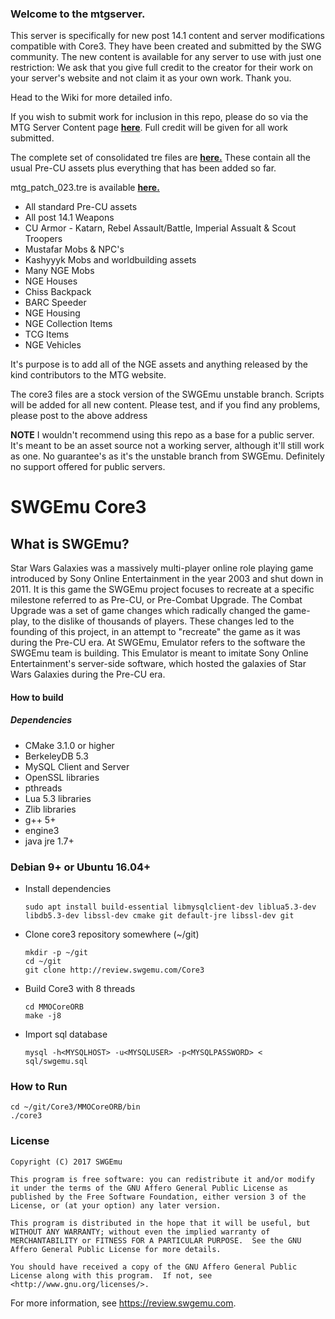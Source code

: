 ### Welcome to the mtgserver.

This server is specifically for new post 14.1 content and server modifications compatible with Core3. They have been created and submitted by the SWG community. The new content is available for any server to use with just one restriction: We ask that you give full credit to the creator for their work on your server's website and not claim it as your own work. Thank you.

Head to the Wiki for more detailed info.

If you wish to submit work for inclusion in this repo, please do so via the MTG Server Content page [**here**](http://www.modthegalaxy.com/forums/forum-server-content). Full credit will be given for all work submitted.

The complete set of consolidated tre files are [**here.**](https://mega.nz/#F!fw0EzZ4I!RfRwyqE859Ad3kGlQv7T4Q) These contain all the usual Pre-CU assets plus everything that has been added so far.

mtg_patch_023.tre is available [**here.**](https://drive.google.com/open?id=1_52Y5wp6RHhXnnCzI9TgGflsj9lBIFtw)


* All standard Pre-CU assets
* All post 14.1 Weapons
* CU Armor - Katarn, Rebel Assault/Battle, Imperial Assualt & Scout Troopers
* Mustafar Mobs & NPC's
* Kashyyyk Mobs and worldbuilding assets
* Many NGE Mobs
* NGE Houses
* Chiss Backpack
* BARC Speeder
* NGE Housing
* NGE Collection Items
* TCG Items
* NGE Vehicles

It's purpose is to add all of the NGE assets and anything released by the kind contributors to the MTG website.

The core3 files are a stock version of the SWGEmu unstable branch. Scripts will be added for all new content. Please test, and if you find any problems, please post to the above address

**NOTE** 
I wouldn't recommend using this repo as a base for a public server. It's meant to be an asset source not a working server, although it'll still work as one. No guarantee's as it's the unstable branch from SWGEmu. Definitely no support offered for public servers.

# SWGEmu Core3 #

## What is SWGEmu? ##

Star Wars Galaxies was a massively multi-player online role playing game introduced by Sony Online Entertainment in the year 2003 and shut down in 2011.
It is this game the SWGEmu project focuses to recreate at a specific milestone referred to as Pre-CU, or Pre-Combat Upgrade. The Combat Upgrade was a set of game changes which radically changed the game-play, to the dislike of thousands of players. These changes led to the founding of this project, in an attempt to "recreate" the game as it was during the Pre-CU era.
At SWGEmu, Emulator refers to the software the SWGEmu team is building. This Emulator is meant to imitate Sony Online Entertainment's server-side software, which hosted the galaxies of Star Wars Galaxies during the Pre-CU era.

#### How to build ####

##### Dependencies #####
  * CMake 3.1.0 or higher
  * BerkeleyDB 5.3
  * MySQL Client and Server
  * OpenSSL libraries
  * pthreads
  * Lua 5.3 libraries
  * Zlib libraries
  * g++ 5+
  * engine3
  * java jre 1.7+

### Debian 9+ or Ubuntu 16.04+ ###
  * Install dependencies

        sudo apt install build-essential libmysqlclient-dev liblua5.3-dev libdb5.3-dev libssl-dev cmake git default-jre libssl-dev git
  * Clone core3 repository somewhere  (~/git)

        mkdir -p ~/git
        cd ~/git
        git clone http://review.swgemu.com/Core3
  * Build Core3 with 8 threads

        cd MMOCoreORB
        make -j8
  * Import sql database

        mysql -h<MYSQLHOST> -u<MYSQLUSER> -p<MYSQLPASSWORD> < sql/swgemu.sql

### How to Run ###
    cd ~/git/Core3/MMOCoreORB/bin
    ./core3

### License ###
    Copyright (C) 2017 SWGEmu

    This program is free software: you can redistribute it and/or modify
    it under the terms of the GNU Affero General Public License as published by the Free Software Foundation, either version 3 of the License, or (at your option) any later version.

    This program is distributed in the hope that it will be useful, but WITHOUT ANY WARRANTY; without even the implied warranty of MERCHANTABILITY or FITNESS FOR A PARTICULAR PURPOSE.  See the GNU Affero General Public License for more details.

    You should have received a copy of the GNU Affero General Public License along with this program.  If not, see <http://www.gnu.org/licenses/>.

For more information, see https://review.swgemu.com.

